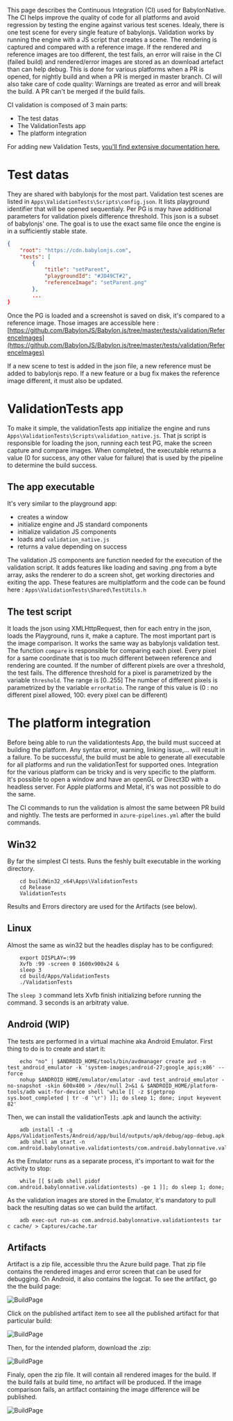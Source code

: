 This page describes the Continuous Integration (CI) used for BabylonNative.
The CI helps improve the quality of code for all platforms and avoid regression by testing the engine against various test scenes. Idealy, there is one test scene for every single feature of babylonjs.
Validation works by running the engine with a JS script that creates a scene. The rendering is captured and compared with a reference image.
If the rendered and reference images are too different, the test fails, an error will raise in the CI (failed build) and rendered/error images are stored as an download artefact than can help debug.
This is done for various platforms when a PR is opened, for nightly build and when a PR is merged in master branch.
CI will also take care of code quality: Warnings are treated as error and will break the build. A PR can't be merged if the build fails.

CI validation is composed of 3 main parts:
- The test datas
- The ValidationTests app
- The platform integration

For adding new Validation Tests, [you'll find extensive documentation here.](Documentation/AddingNewValidationTests.md)

# Test datas
They are shared with babylonjs for the most part.
Validation test scenes are listed in `Apps\ValidationTests\Scripts\config.json`. It lists playground identifier that will be opened sequentialy. Per PG is may have additional parameters for validation pixels difference threshold.
This json is a subset of babylonjs' one. The goal is to use the exact same file once the engine is in a sufficiently stable state.

```json
{
    "root": "https://cdn.babylonjs.com",
    "tests": [
        {
            "title": "setParent",
            "playgroundId": "#JD49CT#2",
            "referenceImage": "setParent.png"
        },
        ...
}
```

Once the PG is loaded and a screenshot is saved on disk, it's compared to a reference image.
Those images are accessible here : [https://github.com/BabylonJS/Babylon.js/tree/master/tests/validation/ReferenceImages](https://github.com/BabylonJS/Babylon.js/tree/master/tests/validation/ReferenceImages)

If a new scene to test is added in the json file, a new reference must be added to babylonjs repo.
If a new feature or a bug fix makes the reference image different, it must also be updated.

# ValidationTests app

To make it simple, the validationTests app initialize the engine and runs `Apps\ValidationTests\Scripts\validation_native.js`.
That js script is responsible for loading the json, running each test PG, make the screen capture and compare images.
When completed, the executable returns a value (0 for success, any other value for failure) that is used by the pipeline to determine the build success.

## The app executable

It's very similar to the playground app: 
- creates a window
- initialize engine and JS standard components
- initialize validation JS components
- loads and `validation_native.js`
- returns a value depending on success

The validation JS components are function needed for the execution of the validation script.
It adds features like loading and saving .png from a byte array, asks the renderer to do a screen shot, get working directories and exiting the app.
These features are multiplatform and the code can be found here : `Apps\ValidationTests\Shared\TestUtils.h`

## The test script

It loads the json using XMLHttpRequest, then for each entry in the json, loads the Playground, runs it, make a capture.
The most important part is the image comparison. It works the same way as babylonjs validation test.
The function `compare` is responsible for comparing each pixel. Every pixel for a same coordinate that is too much different between reference and rendering are counted.
If the number of different pixels are over a threshold, the test fails.
The difference threshold for a pixel is parametrized by the variable `threshold`. The range is [0..255]
The number of different pixels is parametrized by the variable `errorRatio`. The range of this value is (0 : no different pixel allowed, 100: every pixel can be different)

# The platform integration

Before being able to run the validationtests App, the build must succeed at building the platform. Any syntax error, warning, linking issue,... will result in a failure.
To be successful, the build must be able to generate all executable for all platforms and run the validationTest for supported ones.
Integration for the various platform can be tricky and is very specific to the platform. 
It's possible to open a window and have an openGL or Direct3D with a headless server.
For Apple platforms and Metal, it's was not possible to do the same.

The CI commands to run the validation is almost the same between PR build and nightly.
The tests are performed in `azure-pipelines.yml` after the build commands.

## Win32

By far the simplest CI tests. Runs the feshly built executable in the working directory.
```shell
    cd buildWin32_x64\Apps\ValidationTests
    cd Release
    ValidationTests
```
Results and Errors directory are used for the Artifacts (see below).

## Linux

Almost the same as win32 but the headles  display has to be configured:
```shell
    export DISPLAY=:99
    Xvfb :99 -screen 0 1600x900x24 &
    sleep 3
    cd build/Apps/ValidationTests
    ./ValidationTests
```
The `sleep 3` command lets Xvfb finish initializing before running the command. 3 seconds is an arbitraty value.

## Android (WIP)

The tests are performed in a virtual machine aka Android Emulator. First thing to do is to create and start it:
```shell
    echo "no" | $ANDROID_HOME/tools/bin/avdmanager create avd -n test_android_emulator -k 'system-images;android-27;google_apis;x86' --force
    nohup $ANDROID_HOME/emulator/emulator -avd test_android_emulator -no-snapshot -skin 600x400 > /dev/null 2>&1 & $ANDROID_HOME/platform-tools/adb wait-for-device shell 'while [[ -z $(getprop sys.boot_completed | tr -d '\r') ]]; do sleep 1; done; input keyevent 82'
```

Then, we can install the validationTests .apk and launch the activity:
```shell
    adb install -t -g Apps/ValidationTests/Android/app/build/outputs/apk/debug/app-debug.apk
    adb shell am start -n com.android.babylonnative.validationtests/com.android.babylonnative.validationtests.ValidationTestsActivity
```

As the Emulator runs as a separate process, it's important to wait for the activity to stop:
```shell
    while [[ $(adb shell pidof com.android.babylonnative.validationtests) -ge 1 ]]; do sleep 1; done;
```

As the validation images are stored in the Emulator, it's mandatory to pull back the resulting datas so we can build the artifact.

```shell
    adb exec-out run-as com.android.babylonnative.validationtests tar c cache/ > Captures/cache.tar
```

## Artifacts

Artifact is a zip file, accessible thru the Azure build page. That zip file contains the rendered images and error screen that can be used for debugging. On Android, it also contains the logcat.
To see the artifact, go the the build page:

![BuildPage](Images/CI_BuildPage.jpg)

Click on the published artifact item to see all the published artifact for that particular build:

![BuildPage](Images/CI_Artifacts.jpg)

Then, for the intended plaform, download the .zip:

![BuildPage](Images/CI_DownloadZip.jpg)

Finaly, open the zip file. It will contain all rendered images for the build. If the build fails at build time, no artifact will be produced. If the image comparison fails, an artifact containing the image difference will be published.

![BuildPage](Images/CI_ArtifactImage.jpg)

